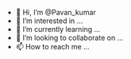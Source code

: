 - 👋 Hi, I’m @Pavan_kumar
- 👀 I’m interested in ...
- 🌱 I’m currently learning ...
- 💞️ I’m looking to collaborate on ...
- 📫 How to reach me ...

<!---
Pavankumar-bashetti/Pavankumar-bashetti is a ✨ special ✨ repository because its `README.md` (this file) appears on your GitHub profile.
You can click the Preview link to take a look at your changes.
--->
